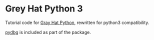 # Grey Hat Python 3
 Tutorial code for [Gray Hat Python](https://nostarch.com/ghpython.htm), rewritten for python3 compatibility.
 
 [pydbg](https://github.com/OpenRCE/pydbg) is included as part of the package.